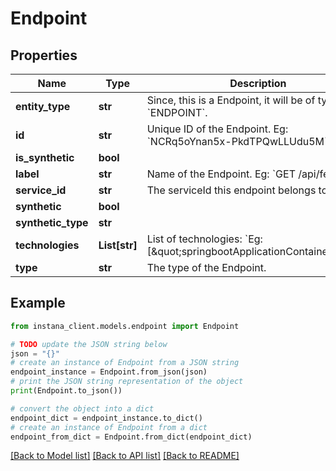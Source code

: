 # Endpoint


## Properties

Name | Type | Description | Notes
------------ | ------------- | ------------- | -------------
**entity_type** | **str** | Since, this is a Endpoint, it will be of type &#x60;ENDPOINT&#x60;. | [optional] 
**id** | **str** | Unique ID of the Endpoint. Eg: &#x60;NCRq5oYnan5x-PkdTPQwLLUdu5M&#x60;. | 
**is_synthetic** | **bool** |  | [optional] 
**label** | **str** | Name of the Endpoint. Eg: &#x60;GET /api/fetch&#x60;. | 
**service_id** | **str** | The serviceId this endpoint belongs to. | 
**synthetic** | **bool** |  | [optional] 
**synthetic_type** | **str** |  | [optional] 
**technologies** | **List[str]** | List of technologies: &#x60;Eg:[\&quot;springbootApplicationContainer\&quot;]&#x60; | 
**type** | **str** | The type of the Endpoint. | 

## Example

```python
from instana_client.models.endpoint import Endpoint

# TODO update the JSON string below
json = "{}"
# create an instance of Endpoint from a JSON string
endpoint_instance = Endpoint.from_json(json)
# print the JSON string representation of the object
print(Endpoint.to_json())

# convert the object into a dict
endpoint_dict = endpoint_instance.to_dict()
# create an instance of Endpoint from a dict
endpoint_from_dict = Endpoint.from_dict(endpoint_dict)
```
[[Back to Model list]](../README.md#documentation-for-models) [[Back to API list]](../README.md#documentation-for-api-endpoints) [[Back to README]](../README.md)


